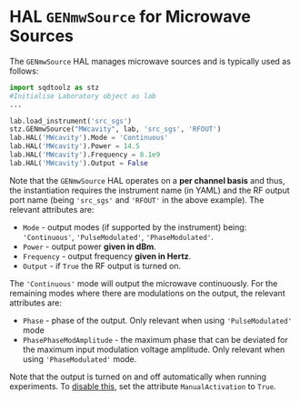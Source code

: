 # HAL `GENmwSource` for Microwave Sources

The `GENmwSource` HAL manages microwave sources and is typically used as follows:

```python
import sqdtoolz as stz
#Initialise Laboratory object as lab
...

lab.load_instrument('src_sgs')
stz.GENmwSource("MWcavity", lab, 'src_sgs', 'RFOUT')
lab.HAL('MWcavity').Mode = 'Continuous'
lab.HAL('MWcavity').Power = 14.5
lab.HAL('MWcavity').Frequency = 8.1e9
lab.HAL('MWcavity').Output = False
```

Note that the `GENmwSource` HAL operates on a **per channel basis** and thus, the instantiation requires the instrument name (in YAML) and the RF output port name (being `'src_sgs'` and `'RFOUT'` in the above example). The relevant attributes are:

- `Mode` - output modes (if supported by the instrument) being: `'Continuous'`, `'PulseModulated'`, `'PhaseModulated'`.
- `Power` - output power **given in dBm**.
- `Frequency` - output frequency **given in Hertz**.
- `Output` - if `True` the RF output is turned on.

The `'Continuous'` mode will output the microwave continuously. For the remaining modes where there are modulations on the output, the relevant attributes are:

- `Phase` - phase of the output. Only relevant when using `'PulseModulated'` mode
- `PhasePhaseModAmplitude` - the maximum phase that can be deviated for the maximum input modulation voltage amplitude. Only relevant when using `'PhaseModulated'` mode.

Note that the output is turned on and off automatically when running experiments. To [disable this](Exp_Overview.md), set the attribute `ManualActivation` to `True`.
